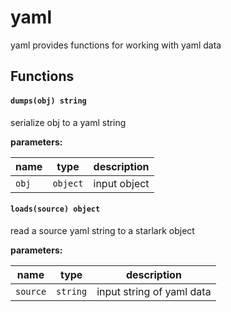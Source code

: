 # yaml
yaml provides functions for working with yaml data

## Functions

#### `dumps(obj) string`
serialize obj to a yaml string

**parameters:**

| name | type | description |
|------|------|-------------|
| `obj` | `object` | input object |


#### `loads(source) object`
read a source yaml string to a starlark object

**parameters:**

| name | type | description |
|------|------|-------------|
| `source` | `string` | input string of yaml data |


